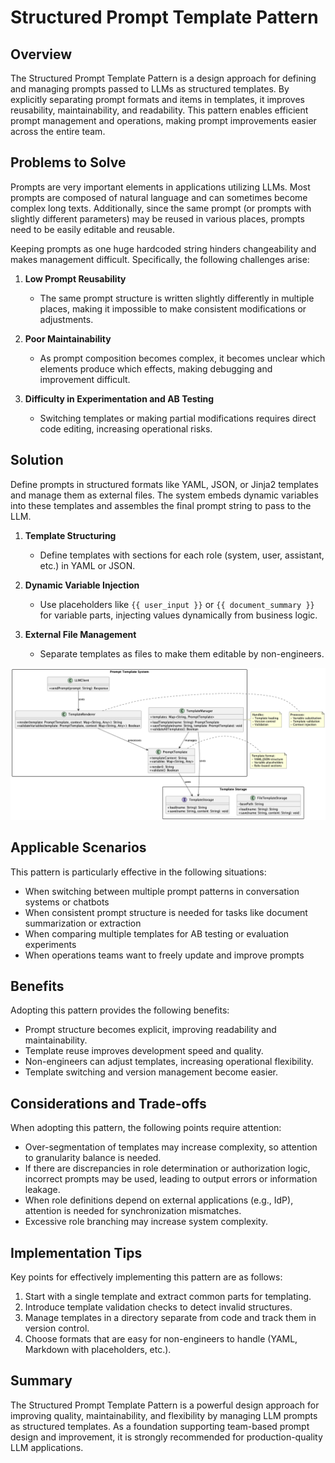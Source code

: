 # Structured Prompt Template Pattern

## Overview

The Structured Prompt Template Pattern is a design approach for defining and managing prompts passed to LLMs as structured templates. By explicitly separating prompt formats and items in templates, it improves reusability, maintainability, and readability. This pattern enables efficient prompt management and operations, making prompt improvements easier across the entire team.

## Problems to Solve

Prompts are very important elements in applications utilizing LLMs. Most prompts are composed of natural language and can sometimes become complex long texts. Additionally, since the same prompt (or prompts with slightly different parameters) may be reused in various places, prompts need to be easily editable and reusable.

Keeping prompts as one huge hardcoded string hinders changeability and makes management difficult. Specifically, the following challenges arise:

1. **Low Prompt Reusability**
   - The same prompt structure is written slightly differently in multiple places, making it impossible to make consistent modifications or adjustments.

2. **Poor Maintainability**
   - As prompt composition becomes complex, it becomes unclear which elements produce which effects, making debugging and improvement difficult.

3. **Difficulty in Experimentation and AB Testing**
   - Switching templates or making partial modifications requires direct code editing, increasing operational risks.

## Solution

Define prompts in structured formats like YAML, JSON, or Jinja2 templates and manage them as external files. The system embeds dynamic variables into these templates and assembles the final prompt string to pass to the LLM.

1. **Template Structuring**
   - Define templates with sections for each role (system, user, assistant, etc.) in YAML or JSON.

2. **Dynamic Variable Injection**
   - Use placeholders like `{{ user_input }}` or `{{ document_summary }}` for variable parts, injecting values dynamically from business logic.

3. **External File Management**
   - Separate templates as files to make them editable by non-engineers.

![img](./uml/images/structured_prompt_template_pattern.png)

## Applicable Scenarios

This pattern is particularly effective in the following situations:

- When switching between multiple prompt patterns in conversation systems or chatbots
- When consistent prompt structure is needed for tasks like document summarization or extraction
- When comparing multiple templates for AB testing or evaluation experiments
- When operations teams want to freely update and improve prompts

## Benefits

Adopting this pattern provides the following benefits:

- Prompt structure becomes explicit, improving readability and maintainability.
- Template reuse improves development speed and quality.
- Non-engineers can adjust templates, increasing operational flexibility.
- Template switching and version management become easier.

## Considerations and Trade-offs

When adopting this pattern, the following points require attention:

- Over-segmentation of templates may increase complexity, so attention to granularity balance is needed.
- If there are discrepancies in role determination or authorization logic, incorrect prompts may be used, leading to output errors or information leakage.
- When role definitions depend on external applications (e.g., IdP), attention is needed for synchronization mismatches.
- Excessive role branching may increase system complexity.

## Implementation Tips

Key points for effectively implementing this pattern are as follows:

1. Start with a single template and extract common parts for templating.
2. Introduce template validation checks to detect invalid structures.
3. Manage templates in a directory separate from code and track them in version control.
4. Choose formats that are easy for non-engineers to handle (YAML, Markdown with placeholders, etc.).

## Summary

The Structured Prompt Template Pattern is a powerful design approach for improving quality, maintainability, and flexibility by managing LLM prompts as structured templates. As a foundation supporting team-based prompt design and improvement, it is strongly recommended for production-quality LLM applications.
